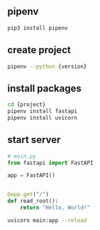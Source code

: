 ## pipenv
```bash
pip3 install pipenv
```

## create project
```bash
pipenv --python {version}
```

## install packages
```bash
cd {project}
pipenv install fastapi
pipenv install uvicorn
```

## start server
```python
# main.py
from fastapi import FastAPI

app = FastAPI()


@app.get("/")
def read_root():
    return "Hello, World!"
```

```bash
uvicorn main:app --reload
```




